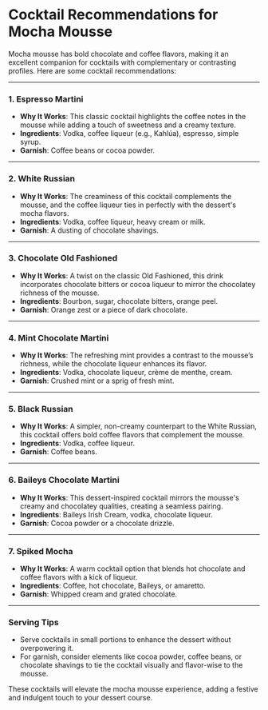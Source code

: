 # Cocktail Recommendations for Mocha Mousse

Mocha mousse has bold chocolate and coffee flavors, making it an excellent companion for cocktails with complementary or contrasting profiles. Here are some cocktail recommendations:

---

### **1. Espresso Martini**
- **Why It Works**: This classic cocktail highlights the coffee notes in the mousse while adding a touch of sweetness and a creamy texture.
- **Ingredients**: Vodka, coffee liqueur (e.g., Kahlúa), espresso, simple syrup.
- **Garnish**: Coffee beans or cocoa powder.

---

### **2. White Russian**
- **Why It Works**: The creaminess of this cocktail complements the mousse, and the coffee liqueur ties in perfectly with the dessert's mocha flavors.
- **Ingredients**: Vodka, coffee liqueur, heavy cream or milk.
- **Garnish**: A dusting of chocolate shavings.

---

### **3. Chocolate Old Fashioned**
- **Why It Works**: A twist on the classic Old Fashioned, this drink incorporates chocolate bitters or cocoa liqueur to mirror the chocolatey richness of the mousse.
- **Ingredients**: Bourbon, sugar, chocolate bitters, orange peel.
- **Garnish**: Orange zest or a piece of dark chocolate.

---

### **4. Mint Chocolate Martini**
- **Why It Works**: The refreshing mint provides a contrast to the mousse’s richness, while the chocolate liqueur enhances its flavor.
- **Ingredients**: Vodka, chocolate liqueur, crème de menthe, cream.
- **Garnish**: Crushed mint or a sprig of fresh mint.

---

### **5. Black Russian**
- **Why It Works**: A simpler, non-creamy counterpart to the White Russian, this cocktail offers bold coffee flavors that complement the mousse.
- **Ingredients**: Vodka, coffee liqueur.
- **Garnish**: Coffee beans.

---

### **6. Baileys Chocolate Martini**
- **Why It Works**: This dessert-inspired cocktail mirrors the mousse's creamy and chocolatey qualities, creating a seamless pairing.
- **Ingredients**: Baileys Irish Cream, vodka, chocolate liqueur.
- **Garnish**: Cocoa powder or a chocolate drizzle.

---

### **7. Spiked Mocha**
- **Why It Works**: A warm cocktail option that blends hot chocolate and coffee flavors with a kick of liqueur.
- **Ingredients**: Coffee, hot chocolate, Baileys, or amaretto.
- **Garnish**: Whipped cream and grated chocolate.

---

### **Serving Tips**
- Serve cocktails in small portions to enhance the dessert without overpowering it.
- For garnish, consider elements like cocoa powder, coffee beans, or chocolate shavings to tie the cocktail visually and flavor-wise to the mousse.

These cocktails will elevate the mocha mousse experience, adding a festive and indulgent touch to your dessert course.